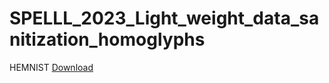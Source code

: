 # SPELLL_2023_Light_weight_data_sanitization_homoglyphs
 
HEMNIST [Download](https://drive.google.com/file/d/173QXNAlfRlXYBaJE2M5dixJgngCbDPmp/view?usp=sharing)
